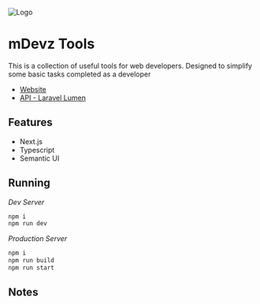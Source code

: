 ![Logo](https://github.com/wilxiteMike/mdevz-tools/blob/master/public/images/mdevz-tools-logo-black.svg?raw=true)

# mDevz Tools
This is a collection of useful tools for web developers. Designed to simplify some basic tasks completed as a developer

* [Website](https://tools.mdevz.uk)
* [API - Laravel Lumen](https://github.com/wilxiteMike/mdevz-tools-api)

## Features

* Next.js
* Typescript
* Semantic UI

## Running
*Dev Server*
```sh
npm i
npm run dev
```

*Production Server*
```sh
npm i
npm run build
npm run start
```

## Notes
